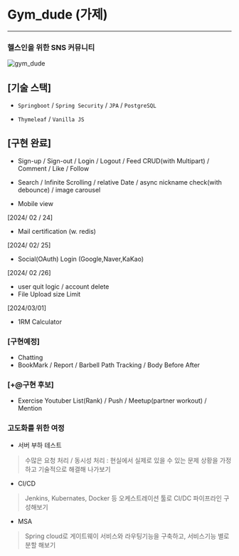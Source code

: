 # Gym_dude (가제)

---

### 헬스인을 위한 SNS 커뮤니티

![gym_dude](https://github.com/ddonggi/gym_dude/assets/61221172/417bca29-d9a7-417a-a0ad-2ec02ba6d73d)


## [기술 스택]
- `Springboot` / `Spring Security` / `JPA` / `PostgreSQL`

- `Thymeleaf` / `Vanilla JS`

## [구현 완료]

- Sign-up / Sign-out / Login / Logout / 
Feed CRUD(with Multipart) / Comment / Like / Follow

- Search / Infinite Scrolling / relative Date /
async nickname check(with debounce) / image carousel

- Mobile view
  
[2024/ 02 / 24]
- Mail certification (w. redis)

[2024/ 02/ 25]
- Social(OAuth) Login (Google,Naver,KaKao)

[2024/ 02 /26]
- user quit logic / account delete
- File Upload size Limit

[2024/03/01]
- 1RM Calculator

### [구현예정]
- Chatting
- BookMark / Report / Barbell Path Tracking / Body Before After

### [+@구현 후보]

- Exercise Youtuber List(Rank) / Push / Meetup(partner workout) / Mention

### 고도화를 위한 여정
- 서버 부하 테스트
> 수많은 요청 처리 / 동시성 처리 : 현실에서 실제로 있을 수 있는 문제 상황을 가정하고 기술적으로 해결해 나가보기

- CI/CD
> Jenkins, Kubernates, Docker 등 오케스트레이션 툴로 CI/DC 파이프라인 구성해보기


- MSA
> Spring cloud로 게이트웨이 서비스와 라우팅기능을 구축하고, 서비스기능 별로 분할 해보기
